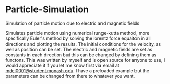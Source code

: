 # Particle-Simulation
Simulation of particle motion due to electric and magnetic fields

Simulates particle motion using numerical runge-kutta method, more specifically Euler's method by solving the lorentz force equaiton in all directions and plotting the results.
The initial conditions for the velocity, as well as position can be set. The electric and magnetic fields are set as constants in each direction but this can be changed by defining them as functons.
This was written by myself and is open source for anyone to use, I would appreciate it if you let me know first via email at mdei0001@student.monash.edu.
I have a preloaded example but the parameters can be changed from there to whatever you want.
